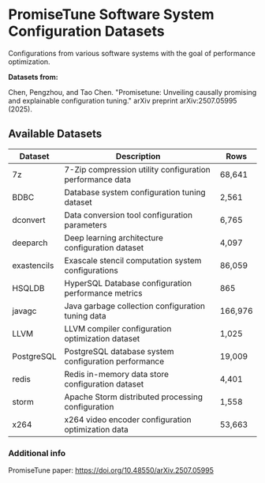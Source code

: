 PromiseTune Software System Configuration Datasets
==========================================

Configurations from various software systems with the goal of performance optimization.

<b>Datasets from:</b>

Chen, Pengzhou, and Tao Chen. "Promisetune: Unveiling causally promising and explainable configuration tuning." arXiv preprint arXiv:2507.05995 (2025).

## Available Datasets

| Dataset | Description | Rows |
|---------|-------------|------|
| 7z | 7-Zip compression utility configuration performance data | 68,641 |
| BDBC | Database system configuration tuning dataset | 2,561 |
| dconvert | Data conversion tool configuration parameters | 6,765 |
| deeparch | Deep learning architecture configuration dataset | 4,097 |
| exastencils | Exascale stencil computation system configurations | 86,059 |
| HSQLDB | HyperSQL Database configuration performance metrics | 865 |
| javagc | Java garbage collection configuration tuning data | 166,976 |
| LLVM | LLVM compiler configuration optimization dataset | 1,025 |
| PostgreSQL | PostgreSQL database system configuration performance | 19,009 |
| redis | Redis in-memory data store configuration dataset | 4,401 |
| storm | Apache Storm distributed processing configuration | 1,558 |
| x264 | x264 video encoder configuration optimization data | 53,663 |

### Additional info

PromiseTune paper:
https://doi.org/10.48550/arXiv.2507.05995